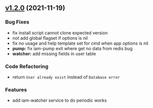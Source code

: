 
<a name="v1.2.0"></a>
## [v1.2.0](https://github.com/marmotedu/iam/compare/v1.1.0...v1.2.0) (2021-11-19)

### Bug Fixes

* fix install script cannot clone expected version
* not add global flagset if options is nil
* fix no usage and help template set for cmd when app options is nil
* **pump:** fix iam-pump exit where get no data from redis bug
* **watcher:** add missing fields in user table

### Code Refactoring

* return `User already exist` instead of `Database error`

### Features

* add iam-watcher service to do periodic works

